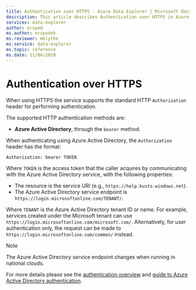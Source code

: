 ```yaml
---
title: Authentication over HTTPS - Azure Data Explorer | Microsoft Docs
description: This article describes Authentication over HTTPS in Azure Data Explorer.
services: data-explorer
author: orspod
ms.author: orspodek
ms.reviewer: mblythe
ms.service: data-explorer
ms.topic: reference
ms.date: 11/04/2018
---
```

# Authentication over HTTPS

When using HTTPS the service supports the standard HTTP `Authorization` header
for performing authentication.

The supported HTTP authentication methods are:

* **Azure Active Directory**, through the `bearer` method.

When authenticating using Azure Active Directory, the `Authorization` header has
the format:

```txt
Authorization: bearer TOKEN
```

Where `TOKEN` is the access token that the caller acquires by communicating with
the Azure Active Directory service, with the following properties:

* The resource is the service URI (e.g., `https://help.kusto.windows.net`).
* The Azure Active Directory service endpoint is
  `https://login.microsoftonline.com/TENANT/`.

Where `TENANT` is the Azure Active Directory tenant ID or name. For example,
services created under the Microsoft tenant can use
`https://login.microsoftonline.com/microsoft.com/`. Alternatively, for user
authentication only, the request can be made to
`https://login.microsoftonline.com/common/` instead.

> [!NOTE]
> The Azure Active Directory service endpoint changes when running in national clouds.



For more details please see the [authentication overview](../../management/access-control/index.md)
and [guide to Azure Active Directory authentication](../../management/access-control/how-to-authenticate-with-aad.md).
